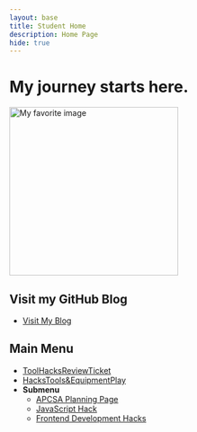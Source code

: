 ```yaml
---
layout: base
title: Student Home 
description: Home Page
hide: true
---
```


# My journey starts here.

<img src="https://delnorte.powayusd.com/pics/school_logo.png" alt="My favorite image" width="300" height="300">

<br>

## Visit my GitHub Blog
- [Visit My Blog](https://github.com/JasonGuan1012/jgCSA_2025)



## Main Menu
- [ToolHacksReviewTicket](https://jasonguan1012.github.io/jgCSA_2025/2024/08/26/ToolHacksReviewTicket_IPYNB_2_.html)
- [HacksTools&EquipmentPlay](https://jasonguan1012.github.io/jgCSA_2025/hacks/2024/09/02/HacksTools&EquipmentPlay_IPYNB_2_.html)
- **Submenu**
  - [APCSA Planning Page](https://jasonguan1012.github.io/jgCSA_2025/hacks/2024/09/01/APCSAPlanning_IPYNB_2_.html)
  - [JavaScript Hack](https://jasonguan1012.github.io/jgCSA_2025/hacks/2024/09/01/JavaScript_IPYNB_2_.html)
  - [Frontend Development Hacks](https://jasonguan1012.github.io/jgCSA_2025/hacks/2023/08/27/frontend-basics-playground_IPYNB_2_.html)


























<br>
<br>

<html lang="en">
  
<body>
<!-- Let it Snow! Provided by the WPress Doctor-->
<div id="snow"></div>
<style>
	#snow {
    position: fixed;
    top: 0;
    left: 0;
    right: 0;
    bottom: 0;
    pointer-events: none;
    z-index: 1000;
}
</style>
<script>
	document.addEventListener('DOMContentLoaded', function(){
    var script = document.createElement('script');
    script.src = 'https://cdn.jsdelivr.net/particles.js/2.0.0/particles.min.js';
    script.onload = function(){
        particlesJS("snow", {
            "particles": {
                "number": {
                    "value": 65,
                    "density": {
                        "enable": true,
                        "value_area": 800
                    }
                },
                "color": {
                    "value": "#000"
                },
                "opacity": {
                    "value": 0.7,
                    "random": false,
                    "anim": {
                        "enable": false
                    }
                },
                "size": {
                    "value": 5,
                    "random": true,
                    "anim": {
                        "enable": false
                    }
                },
                "line_linked": {
                    "enable": false
                },
                "move": {
                    "enable": true,
                    "speed": 5,
                    "direction": "bottom",
                    "random": true,
                    "straight": false,
                    "out_mode": "out",
                    "bounce": false,
                    "attract": {
                        "enable": true,
                        "rotateX": 300,
                        "rotateY": 1200
                    }
                }
            },
            "interactivity": {
                "events": {
                    "onhover": {
                        "enable": false
                    },
                    "onclick": {
                        "enable": false
                    },
                    "resize": false
                }
            },
            "retina_detect": true
        });
    }
    document.head.append(script);
});
</script>

</body>
</html>

